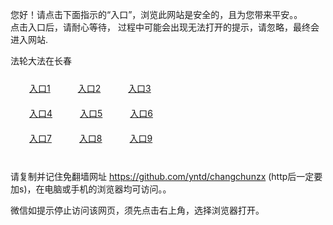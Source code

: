 您好！请点击下面指示的“入口”，浏览此网站是安全的，且为您带来平安。。 <br/>
点击入口后，请耐心等待， 过程中可能会出现无法打开的提示，请忽略，最终会进入网站. </br>

法轮大法在长春<br/>
<div style="padding:10px"><a style="margin:20px" target="_blank" href="https://d1mo4lzdvuw6f2.cloudfront.net/2Qpsp?chaqyjlw" id="ccLink1" rel="nofollow">入口1</a> <a target="_blank" style="margin:20px" href="https://d3h7jsyixn1t44.cloudfront.net/2Qpsp?zfumjyjq" id="ccLink2" rel="nofollow">入口2</a> <a style="margin:20px" target="_blank" href="https://d37b8pdhkoer2r.cloudfront.net/2Qpsp?pqrdhiaa" id="ccLink3" rel="nofollow">入口3</a></div>

<div style="padding:10px" ><a style="margin:20px" target="_blank" href="https://d1mo4lzdvuw6f2.cloudfront.net/2Qpsp?chaqyjlw" id="ccLink4" rel="nofollow">入口4</a> <a style="margin:20px" href="https://d3h7jsyixn1t44.cloudfront.net/2Qpsp?zfumjyjq" target="_blank" id="ccLink5" rel="nofollow">入口5</a> <a style="margin:20px" href="https://d37b8pdhkoer2r.cloudfront.net/2Qpsp?pqrdhiaa" target="_blank" id="ccLink6" rel="nofollow">入口6</a></div>

<div style="padding:10px"><a style="margin:20px" target="_blank" href="https://d1mo4lzdvuw6f2.cloudfront.net/2Qpsp?chaqyjlw" id="ccLink7" rel="nofollow">入口7</a> <a style="margin:20px" href="https://d3h7jsyixn1t44.cloudfront.net/2Qpsp?zfumjyjq" target="_blank" id="ccLink8" rel="nofollow">入口8</a> <a style="margin:20px" target="_blank" href="https://d37b8pdhkoer2r.cloudfront.net/2Qpsp?pqrdhiaa" id="ccLink9" rel="nofollow">入口9</a></div>

<br/>



请复制并记住免翻墙网址 https://github.com/yntd/changchunzx (http后一定要加s)，在电脑或手机的浏览器均可访问。。<br/>

微信如提示停止访问该网页，须先点击右上角，选择浏览器打开。
